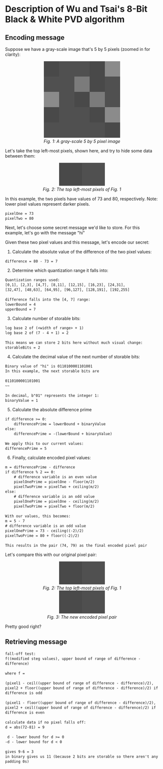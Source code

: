# Description of Wu and Tsai's 8-Bit Black & White PVD algorithm

## Encoding message
Suppose we have a gray-scale image that's 5 by 5 pixels (zoomed in for clarity):
<div align="center"><img src="https://raw.githubusercontent.com/ajiang-xyz/PVD-Steganography/master/Research/Resources/example.png"/></div>
<div align="center"><i>Fig. 1: A gray-scale 5 by 5 pixel image</i></div>


Let's take the top left-most pixels, shown here, and try to hide some data between them:
<div align="center"><img src="https://raw.githubusercontent.com/ajiang-xyz/PVD-Steganography/master/Research/Resources/twoPixels.png"/></div>
<div align="center"><i>Fig. 2: The top left-most pixels of Fig. 1</i></div>

In this example, the two pixels have values of 73 and 80, respectively. Note: lower pixel values represent darker pixels.
```
pixelOne = 73
pixelTwo = 80
```
Next, let's choose some secret message we'd like to store. For this example, let's go with the message "hi"


Given these two pixel values and this message, let's encode our secret:

1. Calculate the absolute value of the difference of the two pixel values:
```
difference = 80 - 73 = 7
```
2. Determine which quantization range it falls into:
```
Quantization ranges used:
[0,1], [2,3], [4,7], [8,11], [12,15], [16,23], [24,31], 
[32,47], [48,63], [64,95], [96,127], [128,191], [192,255]

difference falls into the [4, 7] range:
lowerBound = 4
upperBound = 7
```
3. Calculate number of storable bits:
```
log base 2 of (<width of range> + 1)
log base 2 of (7 - 4 + 1) = 2

This means we can store 2 bits here without much visual change:
storableBits = 2
```
4. Calculate the decimal value of the next number of storable bits:
```
Binary value of "hi" is 0110100001101001
In this example, the next storable bits are

0110100001101001
~~

In decimal, b"01" represents the integer 1:
binaryValue = 1
```
5. Calculate the absolute difference prime
```
if difference >= 0:
    differencePrime = lowerBound + binaryValue
else:
    differencePrime = -(lowerBound + binaryValue)

We apply this to our current values:
differencePrime = 5
```
6. Finally, calculate encoded pixel values:
```
m = differencePrime - difference
if difference % 2 == 0:
    # difference variable is an even value
    pixelOnePrime = pixelOne - floor(m/2)
    pixelTwoPrime = pixelTwo + ceiling(m/2)
else:
    # difference variable is an odd value
    pixelOnePrime = pixelOne - ceiling(m/2)
    pixelTwoPrime = pixelTwo + floor(m/2)

With our values, this becomes:
m = 5 - 7
# difference variable is an odd value
pixelOnePrime = 73 - ceiling((-2)/2)
pixelTwoPrime = 80 + floor((-2)/2)

This results in the pair (74, 79) as the final encoded pixel pair 
```

Let's compare this with our original pixel pair:

<div align="center"><img src="https://raw.githubusercontent.com/ajiang-xyz/PVD-Steganography/master/Research/Resources/twoPixels.png"/></div>
<div align="center"><i>Fig. 2: The top left-most pixels of Fig. 1</i></div>

<div align="center"><img src="https://raw.githubusercontent.com/ajiang-xyz/PVD-Steganography/master/Research/Resources/encodedPixels.png"/></div>
<div align="center"><i>Fig. 3: The new encoded pixel pair</i></div>

Pretty good right?

## Retrieving message
```
fall-off test:
f((modified steg values), upper bound of range of difference - difference)

where f = 

(pixel1 - ceil((upper bound of range of difference - difference)/2), pixel2 + floor((upper bound of range of difference - difference)/2) if difference is odd

(pixel1 - floor((upper bound of range of difference - difference)/2), pixel2 + ceil((upper bound of range of difference - difference)/2) if difference is even

calculate data if no pixel falls off:
d = abs(72-81) = 9

 d - lower bound for d >= 0
-d - lower bound for d < 0

gives 9-6 = 3
in binary gives us 11 (because 2 bits are storable so there aren't any padding 0s)
```